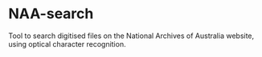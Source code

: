 # NAA-search
Tool to search digitised files on the National Archives of Australia website, using optical character recognition.
